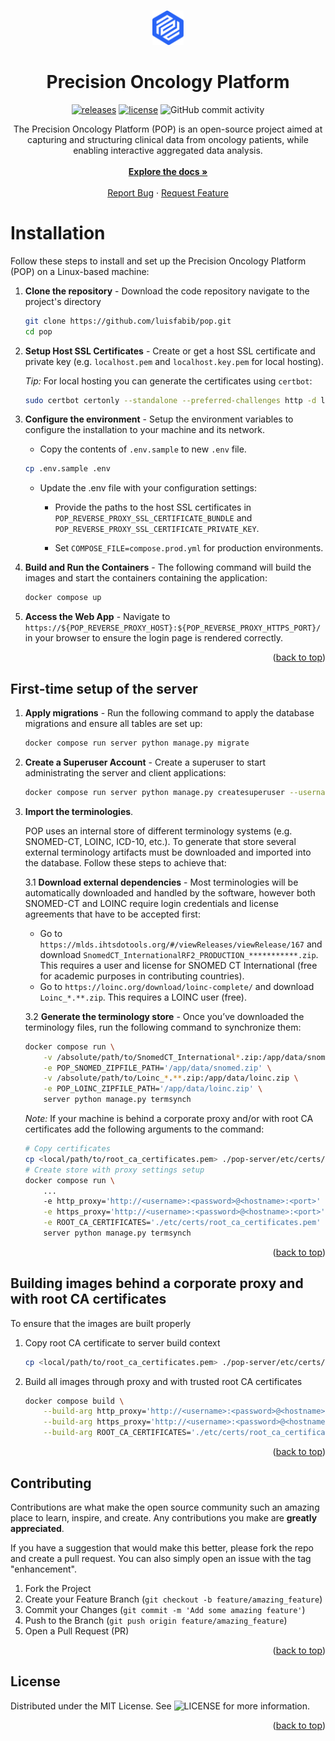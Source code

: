 <a name="readme-top"></a>

<!-- PROJECT LOGO -->

<br />
<div align="center">
    <a href="https://github.com/luisfabib/pop">
        <img src="pop-client/src/assets/images/logo.svg" width="10%">
    </a>
    <h1 style="border-bottom: none;">Precision Oncology Platform</h1>

[![releases](https://img.shields.io/github/v/release/luisfabib/pop)](https://github.com/luisfabib/pop)
[![license](https://img.shields.io/github/license/luisfabib/pop.svg)](https://github.com/luisfabib/pop/blob/main/LICENSE)
![GitHub commit activity](https://img.shields.io/github/commit-activity/y/luisfabib/pop)

  <p align="center">
    The Precision Oncology Platform (POP) is an open-source project aimed at capturing and structuring clinical data from oncology patients, while enabling interactive aggregated data analysis.
    <br />
    <br />
    <a href="https://luisfabib.github.io/pop "><strong>Explore the docs »</strong></a>
    <br />
    <br />
    <a href="https://github.com/luisfabib/pop/issues/new?labels=bug&template=bug-report---.md">Report Bug</a>
    ·
    <a href="https://github.com/luisfabib/pop/issues/new?labels=enhancement&template=feature-request---.md">Request Feature</a>
  </p>
</div>

# Installation 

Follow these steps to install and set up the Precision Oncology Platform (POP) on a Linux-based machine:

1. **Clone the repository** - Download the code repository navigate to the project's directory
    ```bash
    git clone https://github.com/luisfabib/pop.git
    cd pop
    ```
   
2. **Setup Host SSL Certificates** - Create or get a host SSL certificate and private key (e.g. `localhost.pem` and `localhost.key.pem` for local hosting). 

    *Tip:* For local hosting you can generate the certificates using `certbot`:
    ```bash 
    sudo certbot certonly --standalone --preferred-challenges http -d localhost -d localhost
    ``` 
    

3. **Configure the environment** - Setup the environment variables to configure the installation to your machine and its network.

    - Copy the contents of `.env.sample` to new `.env` file.
    ```bash
    cp .env.sample .env
    ```

    - Update the .env file with your configuration settings:
        - Provide the paths to the host SSL certificates in `POP_REVERSE_PROXY_SSL_CERTIFICATE_BUNDLE` and `POP_REVERSE_PROXY_SSL_CERTIFICATE_PRIVATE_KEY`.

        - Set `COMPOSE_FILE=compose.prod.yml` for production environments.

4. **Build and Run the Containers** - The following command will build the images and start the containers containing the application:
    ```bash
    docker compose up
    ```

5. **Access the Web App** - Navigate to `https://${POP_REVERSE_PROXY_HOST}:${POP_REVERSE_PROXY_HTTPS_PORT}/` in your browser to ensure the login page is rendered correctly.
 
<p align="right">(<a href="#readme-top">back to top</a>)</p>

## First-time setup of the server

1. **Apply migrations** - Run the following command to apply the database migrations and ensure all tables are set up:
    ```bash
    docker compose run server python manage.py migrate
    ```

2. **Create a Superuser Account** - Create a superuser to start administrating the server and client applications:
    ```bash
    docker compose run server python manage.py createsuperuser --username admin
    ```

3. **Import the terminologies**. 
    
    POP uses an internal store of different terminology systems (e.g. SNOMED-CT, LOINC, ICD-10, etc.). To generate that store several external terminology artifacts must be downloaded and imported into the database. Follow these steps to achieve that:

    3.1 **Download external dependencies** - Most terminologies will be automatically downloaded and handled by the software, however both SNOMED-CT and LOINC require login credentials and license agreements that have to be accepted first: 
      - Go to `https://mlds.ihtsdotools.org/#/viewReleases/viewRelease/167` and download `SnomedCT_InternationalRF2_PRODUCTION_***********.zip`. This requires a user and license for SNOMED CT International (free for academic purposes in contributing countries).
      - Go to `https://loinc.org/download/loinc-complete/` and download `Loinc_*.**.zip`. This requires a LOINC user (free).

    3.2 **Generate the terminology store** - Once you’ve downloaded the terminology files, run the following command to synchronize them:
    ```bash
    docker compose run \
        -v /absolute/path/to/SnomedCT_International*.zip:/app/data/snomed.zip \
        -e POP_SNOMED_ZIPFILE_PATH='/app/data/snomed.zip' \
        -v /absolute/path/to/Loinc_*.**.zip:/app/data/loinc.zip \
        -e POP_LOINC_ZIPFILE_PATH='/app/data/loinc.zip' \
        server python manage.py termsynch
    ```

    *Note:* If your machine is behind a corporate proxy and/or with root CA certificates add the following arguments to the command:
    ```bash
    # Copy certificates
    cp <local/path/to/root_ca_certificates.pem> ./pop-server/etc/certs/root_ca_certificates.pem
    # Create store with proxy settings setup
    docker compose run \
        ...
        -e http_proxy='http://<username>:<password>@<hostname>:<port>' \
        -e https_proxy='http://<username>:<password>@<hostname>:<port>' \
        -e ROOT_CA_CERTIFICATES='./etc/certs/root_ca_certificates.pem' \
        server python manage.py termsynch
    ```

<p align="right">(<a href="#readme-top">back to top</a>)</p>

## Building images behind a corporate proxy and with root CA certificates

To ensure that the images are built properly

1. Copy root CA certificate to server build context
    ```bash
    cp <local/path/to/root_ca_certificates.pem> ./pop-server/etc/certs/root_ca_certificates.pem
    ```

2. Build all images through proxy and with trusted root CA certificates
    ```bash
    docker compose build \
        --build-arg http_proxy='http://<username>:<password>@<hostname>:<port>' \
        --build-arg https_proxy='http://<username>:<password>@<hostname>:<port>' \
        --build-arg ROOT_CA_CERTIFICATES='./etc/certs/root_ca_certificates.pem'
    ```
<p align="right">(<a href="#readme-top">back to top</a>)</p>

<!-- CONTRIBUTING -->
## Contributing

Contributions are what make the open source community such an amazing place to learn, inspire, and create. Any contributions you make are **greatly appreciated**.

If you have a suggestion that would make this better, please fork the repo and create a pull request. You can also simply open an issue with the tag "enhancement".

1. Fork the Project
2. Create your Feature Branch (`git checkout -b feature/amazing_feature`)
3. Commit your Changes (`git commit -m 'Add some amazing feature'`)
4. Push to the Branch (`git push origin feature/amazing_feature`)
5. Open a Pull Request (PR)

<p align="right">(<a href="#readme-top">back to top</a>)</p>


<!-- LICENSE -->
## License

Distributed under the MIT License. See ![LICENSE](https://github.com/luisfabib/pop?tab=MIT-1-ov-file) for more information.

<p align="right">(<a href="#readme-top">back to top</a>)</p>